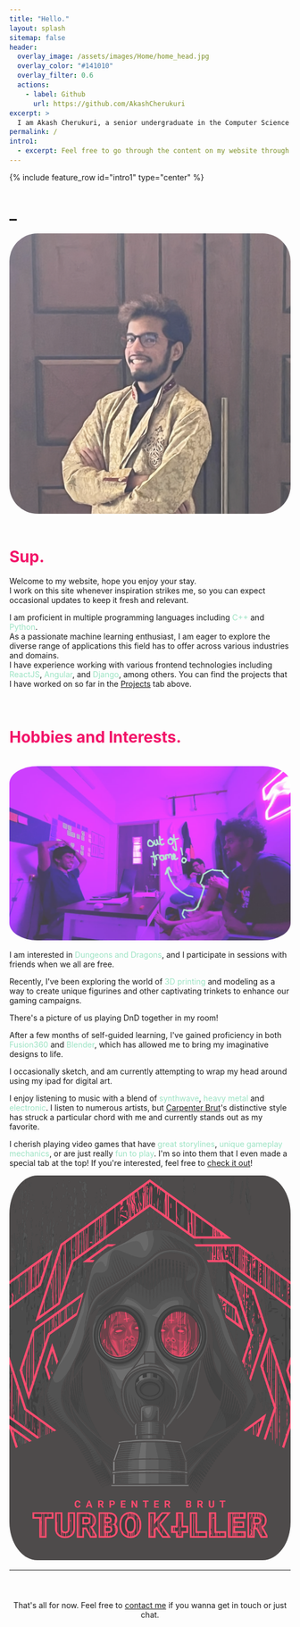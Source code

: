 ```yaml
---
title: "Hello."
layout: splash
sitemap: false
header:
  overlay_image: /assets/images/Home/home_head.jpg
  overlay_color: "#141010"
  overlay_filter: 0.6
  actions:
    - label: Github
      url: https://github.com/AkashCherukuri
excerpt: >
  I am Akash Cherukuri, a senior undergraduate in the Computer Science and Engineering department of IIT Bombay.
permalink: /
intro1:
  - excerpt: Feel free to go through the content on my website through the tabs located at the top. You can also search for anything specific. <br> Keep scrolling to learn more about me.
---
```


{% include feature_row id="intro1" type="center" %}

<!-- Okay so the background image. I've been trying for two years on and off trying to get the image to scroll less compared to the foreground for a much cooler depth effect. I swear I've gone thorugh the stages of grief multiple times over this one thing before learning to let go -->

<!-- In case you do know how to do this, I beg of you to let me know, I will literally give you a shoutout here -->



<!-- Okay I gotta figure out how to add a cursor that blinks, that would be suepr cool imo -->



<div class="container">
  <div class="text">
    <h1>
    <span id="prof" style="color: #f21368;"></span>_
    </h1>
  </div>
  <div class="image">
    <img src="/assets/images/me.jpeg" style="opacity: 0.75; border-radius: 10%;">
  </div>
</div>


<script>
  const languages = ["Machine Learning Enthusiast",
                     "Supportive and Inclusive",
                     "Proactive and self-motivated worker",
                     "Constantly learning and exploring",
                     "Open Source Enthusiast",
                     "Experimental and Adventurous",
                     "Detail-oriented and Perfectionist",
                     "Effective communicator and listener",
                     "Software Engineer at Samsung Korea"];
  let langIndex = 0;
  let charIndex = 0;
  const element = document.getElementById('prof');
  
  const back_delay = 50;
  const ford_delay = 300;
  const wait_delay = 600;
  
  let fwd = true;
  let disp_cur = true;
  
  const cursor = '|';
  
  function typestuff(){
    if(fwd){
        if(charIndex <= languages[langIndex].length){
          setTimeout(() => {
            charIndex++;
            element.textContent = languages[langIndex].slice(0, charIndex);
          }, ford_delay);
        }
        else{
          // Wait for a while and then switch modes
          setTimeout(() => {fwd = false}, wait_delay);
        }
    }
    else{
      // We're deleting stuff, so go back with back_delay
        if(charIndex > 0){
          charIndex--;
          element.textContent = languages[langIndex].slice(0, charIndex);
      } 
      else{
        langIndex++;
        if(langIndex >= languages.length){
          langIndex = 0;
        }
        fwd = true;
      }
    }
  }
  
  setInterval(typestuff, back_delay);
</script>


<!-- This is me talking about myself and being all happy happy -->
<br>
<div style="color: #f21368;">
<h1>Sup.</h1>
</div>
Welcome to my website, hope you enjoy your stay. <br> I work on this site whenever inspiration strikes me, so you can expect occasional updates to keep it fresh and relevant.

I am proficient in multiple programming languages including <span style="color: #9be3c3;">C++</span> and <span style="color: #9be3c3;">Python</span>. <br> As a passionate machine learning enthusiast, I am eager to explore the diverse range of applications this field has to offer across various industries and domains.
<br>
I have experience working with various frontend technologies including <span style="color: #9be3c3;">ReactJS</span>, <span style="color: #9be3c3;">Angular</span>, and <span style="color: #9be3c3;">Django</span>, among others. You can find the projects that I have worked on so far in the [Projects](/projects) tab above.

<br>
<div style="color: #f21368; margin-bottom: 35px;">
<h1>Hobbies and Interests.</h1>
</div>
<!-- DND Stuff here -->
<div class="container">
  <div class="image">
    <img src="/assets/images/dnd.jpg" style="opacity: 0.75; border-radius: 10%;">
  </div>
  <div class="text" style="text-align: left;">
    <p>
      I am interested in <span style="color: #9be3c3;">Dungeons and Dragons</span>, and I participate in sessions with friends when we all are free. 
    </p>
    <p>
      Recently, I've been exploring the world of <span style="color: #9be3c3;">3D printing</span> and modeling as a way to create unique figurines and other captivating trinkets to enhance our gaming campaigns.
    </p>
    <p>
      There's a picture of us playing DnD together in my room!
    </p>
  </div>
</div>

<!-- More generic stuff here, music/games/sketching/drums/music prod/board games -->
<div class="container">
  <div class="text" style="text-align: left;">
    <p>After a few months of self-guided learning, I've gained proficiency in both <span style="color: #9be3c3;">Fusion360</span> and <span style="color: #9be3c3;">Blender</span>, which has allowed me to bring my imaginative designs to life.</p>
    <p>I occasionally sketch, and am currently attempting to wrap my head around using my ipad for digital art. </p>
    <p>I enjoy listening to music with a blend of <span style="color: #9be3c3;">synthwave</span>, <span style="color: #9be3c3;">heavy metal</span> and <span style="color: #9be3c3;">electronic</span>. I listen to numerous artists, but <a href="https://open.spotify.com/artist/1l2oLiukA9i5jEtIyNWIEP?si=YP0UdcQkR2GvrFpOwVdIQQ">Carpenter Brut</a>'s distinctive style has struck a particular chord with me and currently stands out as my favorite.</p>
    <p>I cherish playing video games that have <span style="color: #9be3c3;">great storylines</span>, <span style="color: #9be3c3;">unique gameplay mechanics</span>, or are just really <span style="color: #9be3c3;">fun to play</span>. I'm so into them that I even made a special tab at the top! If you're interested, feel free to <a href="/reviews">check it out</a>!</p>
  </div>
  <div class="image">
    <img src="/assets/images/Home/cb.png" style="opacity: 0.75; border-radius: 10%;">
  </div>
</div>

<hr>
<div style="text-align: center; padding-top: 40px;">
  That's all for now. Feel free to <a href="/feedback">contact me</a> if you wanna get in touch or just chat. <br>
  <img id="skull_anim" style="max-height: 40vh; padding-top: 40px;">
</div>

<script>
  const images = ["assets/images/Home/uk_frames/frame1.png", "assets/images/Home/uk_frames/frame2.png"];
  const delay = [800, 650];
  const skull_elem = document.getElementById("skull_anim");
  let sk_idx = images.length-1;
  setInterval(function(){
    sk_idx = (sk_idx+1)%(images.length);
    skull_elem.src = images[sk_idx];
  }, delay[sk_idx]);
</script>